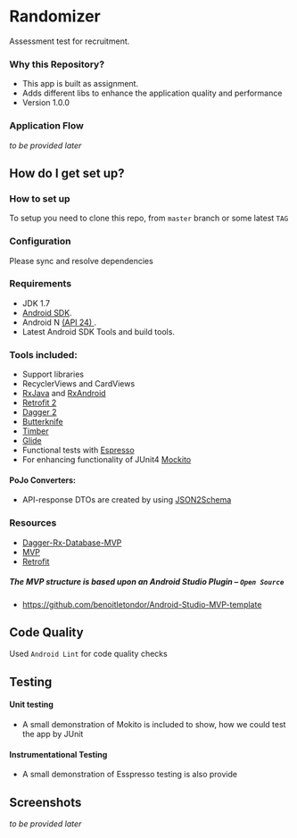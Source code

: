 # Randomizer #

Assessment test for recruitment.

### Why this Repository? ###

* This app is built as assignment. 
* Adds different libs to enhance the application quality and performance
* Version 1.0.0


### Application Flow ###

_to be provided later_

## How do I get set up? ##

### How to set up ###
To setup you need to clone this repo, from `master` branch or some latest `TAG`

### Configuration ###
Please sync and resolve dependencies


### Requirements ###

- JDK 1.7
- [Android SDK](http://developer.android.com/sdk/index.html).
- Android N [(API 24) ](http://developer.android.com/tools/revisions/platforms.html).
- Latest Android SDK Tools and build tools.


### Tools included: ###

- Support libraries
- RecyclerViews and CardViews
- [RxJava](https://github.com/ReactiveX/RxJava) and [RxAndroid](https://github.com/ReactiveX/RxAndroid)
- [Retrofit 2](http://square.github.io/retrofit/)
- [Dagger 2](http://google.github.io/dagger/)
- [Butterknife](https://github.com/JakeWharton/butterknife)
- [Timber](https://github.com/JakeWharton/timber)
- [Glide](https://github.com/bumptech/glide)
- Functional tests with [Espresso](https://google.github.io/android-testing-support-library/docs/espresso/index.html)
- For enhancing functionality of JUnit4 [Mockito](http://mockito.org/)


#### PoJo Converters: ####

- API-response DTOs are created by using [JSON2Schema](http://www.jsonschema2pojo.org/)


### Resources ###

- [Dagger-Rx-Database-MVP](https://github.com/filippella/Dagger-Rx-Database-MVP)
- [MVP](https://hackernoon.com/yet-another-mvp-article-part-1-lets-get-to-know-the-project-d3fd553b3e21)
- [Retrofit](http://square.github.io/retrofit/)


##### The MVP structure is based upon an Android Studio Plugin – _`Open Source`_ #####
- https://github.com/benoitletondor/Android-Studio-MVP-template

## Code Quality ##

Used `Android Lint` for code quality checks

## Testing ##

#### Unit testing ####

- A small demonstration of Mokito is included to show, how we could test the app by JUnit

#### Instrumentational Testing ####

- A small demonstration of Esspresso testing is also provide

## Screenshots ##

_to be provided later_

